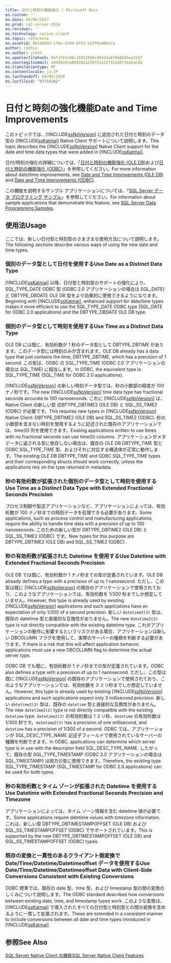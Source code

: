 ```yaml
---
title: 日付と時刻の機能強化 | Microsoft Docs
ms.custom: ''
ms.date: 03/06/2017
ms.prod: sql-server-2014
ms.reviewer: ''
ms.technology: native-client
ms.topic: reference
ms.assetid: 9b1d0d9d-1f6e-4399-8f61-e23f9a486a7a
author: rothja
ms.author: jroth
ms.openlocfilehash: 94f3fb5c00c15912840c494d3a6f6b0b05ea7257
ms.sourcegitcommit: ad4d92dce894592a259721a1571b1d8736abacdb
ms.translationtype: MT
ms.contentlocale: ja-JP
ms.lasthandoff: 08/04/2020
ms.locfileid: "87714282"
---
```

# <a name="date-and-time-improvements"></a><span data-ttu-id="9d6ed-102">日付と時刻の強化機能</span><span class="sxs-lookup"><span data-stu-id="9d6ed-102">Date and Time Improvements</span></span>
  <span data-ttu-id="9d6ed-103">このトピックでは、[!INCLUDE[ssNoVersion](../../../includes/ssnoversion-md.md)] に追加された日付と時刻のデータ型の [!INCLUDE[ssKatmai](../../../includes/sskatmai-md.md)] Native Client サポートについて説明します。</span><span class="sxs-lookup"><span data-stu-id="9d6ed-103">This topic describes the [!INCLUDE[ssNoVersion](../../../includes/ssnoversion-md.md)] Native Client support for the date and time data types that were added in [!INCLUDE[ssKatmai](../../../includes/sskatmai-md.md)].</span></span>  
  
 <span data-ttu-id="9d6ed-104">日付/時刻の強化の詳細については、「[日付と時刻の機能強化 &#40;OLE DB&#41;](../../native-client-ole-db-date-time/date-and-time-improvements-ole-db.md)および[日付と時刻の機能強化 &#40;ODBC&#41;](../../native-client-odbc-date-time/date-and-time-improvements-odbc.md)」を参照してください。</span><span class="sxs-lookup"><span data-stu-id="9d6ed-104">For more information about date/time improvements, see [Date and Time Improvements &#40;OLE DB&#41;](../../native-client-ole-db-date-time/date-and-time-improvements-ole-db.md) and [Date and Time Improvements &#40;ODBC&#41;](../../native-client-odbc-date-time/date-and-time-improvements-odbc.md).</span></span>  
  
 <span data-ttu-id="9d6ed-105">この機能を説明するサンプル アプリケーションについては、「[SQL Server データ プログラミング サンプル](https://msftdpprodsamples.codeplex.com/)」を参照してください。</span><span class="sxs-lookup"><span data-stu-id="9d6ed-105">For information about sample applications that demonstrate this feature, see [SQL Server Data Programming Samples](https://msftdpprodsamples.codeplex.com/).</span></span>  
  
## <a name="usage"></a><span data-ttu-id="9d6ed-106">使用法</span><span class="sxs-lookup"><span data-stu-id="9d6ed-106">Usage</span></span>  
 <span data-ttu-id="9d6ed-107">ここでは、新しい日付型と時刻型のさまざまな使用方法について説明します。</span><span class="sxs-lookup"><span data-stu-id="9d6ed-107">The following sections describe various ways of using the new date and time types.</span></span>  
  
### <a name="use-date-as-a-distinct-data-type"></a><span data-ttu-id="9d6ed-108">個別のデータ型として日付を使用する</span><span class="sxs-lookup"><span data-stu-id="9d6ed-108">Use Date as a Distinct Data Type</span></span>  
 <span data-ttu-id="9d6ed-109">[!INCLUDE[ssKatmai](../../../includes/sskatmai-md.md)] 以降、日付型と時刻型のサポートの強化により、SQL_TYPE_DATE ODBC 型 (ODBC 2.0 アプリケーションの場合は SQL_DATE) と DBTYPE_DBDATE OLE DB 型をより効果的に使用できるようになります。</span><span class="sxs-lookup"><span data-stu-id="9d6ed-109">Beginning with [!INCLUDE[ssKatmai](../../../includes/sskatmai-md.md)], enhanced support for date/time types makes it more efficient to use the SQL_TYPE_DATE ODBC type (SQL_DATE for ODBC 2.0 applications) and the DBTYPE_DBDATE OLE DB type.</span></span>  
  
### <a name="use-time-as-a-distinct-data-type"></a><span data-ttu-id="9d6ed-110">個別のデータ型として時刻を使用する</span><span class="sxs-lookup"><span data-stu-id="9d6ed-110">Use Time as a Distinct Data Type</span></span>  
 <span data-ttu-id="9d6ed-111">OLE DB には既に、有効桁数が 1 秒のデータ型として DBTYPE_DBTIME があります。このデータ型には時刻のみが含まれます。</span><span class="sxs-lookup"><span data-stu-id="9d6ed-111">OLE DB already has a data type that just contains the time, DBTYPE_DBTIME, which has a precision of 1 second.</span></span> <span data-ttu-id="9d6ed-112">この型は、ODBC の SQL_TYPE_TIME (ODBC 2.0 アプリケーションの場合は SQL_TIME) に相当します。</span><span class="sxs-lookup"><span data-stu-id="9d6ed-112">In ODBC, the equivalent type is SQL_TYPE_TIME (SQL_TIME for ODBC 2.0 applications).</span></span>  
  
 <span data-ttu-id="9d6ed-113">[!INCLUDE[ssNoVersion](../../../includes/ssnoversion-md.md)] の新しい時刻データ型では、秒の小数部の精度が 100 ナノ秒です。</span><span class="sxs-lookup"><span data-stu-id="9d6ed-113">The new [!INCLUDE[ssNoVersion](../../../includes/ssnoversion-md.md)] time data type has fractional seconds accurate to 100 nanoseconds.</span></span> <span data-ttu-id="9d6ed-114">これに [!INCLUDE[ssNoVersion](../../../includes/ssnoversion-md.md)] は、Native Client の新しい型 (DBTYPE_DBTIME2 (OLE DB) と SQL_SS_TIME2 (ODBC) が必要です。</span><span class="sxs-lookup"><span data-stu-id="9d6ed-114">This requires new types in [!INCLUDE[ssNoVersion](../../../includes/ssnoversion-md.md)] Native Client: DBTYPE_DBTIME2 (OLE DB) and SQL_SS_TIME2 (ODBC).</span></span> <span data-ttu-id="9d6ed-115">秒の小数部を含まない時刻を使用するように記述された既存のアプリケーションでは、time(0) 列を使用できます。</span><span class="sxs-lookup"><span data-stu-id="9d6ed-115">Existing applications written to use times with no fractional seconds can use time(0) columns.</span></span> <span data-ttu-id="9d6ed-116">アプリケーションがメタデータに返される型に依存しない場合は、既存の OLE DB DBTYPE_TIME 型と ODBC SQL_TYPE_TIME 型、およびそれに対応する構造体が正常に動作します。</span><span class="sxs-lookup"><span data-stu-id="9d6ed-116">The existing OLE DB DBTYPE_TIME and ODBC SQL_TYPE_TIME types and their corresponding structs should work correctly, unless the applications rely on the type returned in metadata.</span></span>  
  
### <a name="use-time-as-a-distinct-data-type-with-extended-fractional-seconds-precision"></a><span data-ttu-id="9d6ed-117">秒の有効桁数が拡張された個別のデータ型として時刻を使用する</span><span class="sxs-lookup"><span data-stu-id="9d6ed-117">Use Time as a Distinct Data Type with Extended Fractional Seconds Precision</span></span>  
 <span data-ttu-id="9d6ed-118">プロセス制御や製造アプリケーションなど、アプリケーションによっては、有効桁数が 100 ナノ秒までの時刻データを処理できる必要があります。</span><span class="sxs-lookup"><span data-stu-id="9d6ed-118">Some applications, such as process control and manufacturing applications, require the ability to handle time data with a precision of up to 100 nanoseconds.</span></span> <span data-ttu-id="9d6ed-119">このための新しい型が DBTYPE_DBTIME2 (OLE DB) と SQL_SS_TIME2 (ODBC) です。</span><span class="sxs-lookup"><span data-stu-id="9d6ed-119">New types for this purpose are DBTYPE_DBTIME2 (OLE DB) and SQL_SS_TIME2 (ODBC).</span></span>  
  
### <a name="use-datetime-with-extended-fractional-seconds-precision"></a><span data-ttu-id="9d6ed-120">秒の有効桁数が拡張された Datetime を使用する</span><span class="sxs-lookup"><span data-stu-id="9d6ed-120">Use Datetime with Extended Fractional Seconds Precision</span></span>  
 <span data-ttu-id="9d6ed-121">OLE DB では既に、有効桁数が 1 ナノ秒までの型が定義されています。</span><span class="sxs-lookup"><span data-stu-id="9d6ed-121">OLE DB already defines a type with a precision of up to 1 nanosecond.</span></span> <span data-ttu-id="9d6ed-122">ただし、この型は既に [!INCLUDE[ssNoVersion](../../../includes/ssnoversion-md.md)] の既存のアプリケーションで使用されており、このようなアプリケーションでは、有効桁数を 1/300 秒までしか想定していません。</span><span class="sxs-lookup"><span data-stu-id="9d6ed-122">However, this type is already used by existing [!INCLUDE[ssNoVersion](../../../includes/ssnoversion-md.md)] applications and such applications have an expectation of only 1/300 of a second precision.</span></span> <span data-ttu-id="9d6ed-123">新しい `datetime2(3)` 型は、既存の datetime 型と直接的な互換性がありません。</span><span class="sxs-lookup"><span data-stu-id="9d6ed-123">The new `datetime2(3)` type is not directly compatible with the existing datetime type.</span></span> <span data-ttu-id="9d6ed-124">これがアプリケーションの動作に影響するというリスクがある場合、アプリケーションは新しい DBCOLUMN フラグを使用して、実際のサーバーの種類を判断する必要があります。</span><span class="sxs-lookup"><span data-stu-id="9d6ed-124">If there is a risk that this will affect application behavior, applications must use a new DBCOLUMN flag to determine the actual server type.</span></span>  
  
 <span data-ttu-id="9d6ed-125">ODBC DB でも既に、有効桁数が 1 ナノ秒までの型が定義されています。</span><span class="sxs-lookup"><span data-stu-id="9d6ed-125">ODBC also defines a type with a precision of up to 1 nanosecond.</span></span> <span data-ttu-id="9d6ed-126">ただし、この型は既に [!INCLUDE[ssNoVersion](../../../includes/ssnoversion-md.md)] の既存のアプリケーションで使用されており、このようなアプリケーションでは、有効桁数を 3 ミリ秒までしか想定していません。</span><span class="sxs-lookup"><span data-stu-id="9d6ed-126">However, this type is already used by existing [!INCLUDE[ssNoVersion](../../../includes/ssnoversion-md.md)] applications and such applications expect only 3 millisecond precision.</span></span> <span data-ttu-id="9d6ed-127">新しい `datetime2(3)` 型は、既存の `datetime` 型と直接的な互換性がありません。</span><span class="sxs-lookup"><span data-stu-id="9d6ed-127">The new `datetime2(3)` type is not  directly compatible with the existing `datetime` type.</span></span> <span data-ttu-id="9d6ed-128">`datetime2(3)` の有効桁数は 1 ミリ秒、`datetime` の有効桁数は 1/300 秒です。</span><span class="sxs-lookup"><span data-stu-id="9d6ed-128">`datetime2(3)` has a precision of one millisecond, and `datetime` has a precision of 1/300 of a second.</span></span> <span data-ttu-id="9d6ed-129">ODBC では、アプリケーションが SQL_DESC_TYPE_NAME 記述子フィールドで使用されているサーバーの種類を判断できます。</span><span class="sxs-lookup"><span data-stu-id="9d6ed-129">In ODBC, applications can determine which server type is in use with the descriptor field SQL_DESC_TYPE_NAME.</span></span> <span data-ttu-id="9d6ed-130">したがって、既存の型 SQL_TYPE_TIMESTAMP (ODBC 2.0 アプリケーションの場合は SQL_TIMESTAMP) は両方の型に使用できます。</span><span class="sxs-lookup"><span data-stu-id="9d6ed-130">Therefore, the existing type SQL_TYPE_TIMESTAMP (SQL_TIMESTAMP for ODBC 2.0 applications) can be used for both types.</span></span>  
  
### <a name="use-datetime-with-extended-fractional-seconds-precision-and-timezone"></a><span data-ttu-id="9d6ed-131">秒の有効桁数とタイム ゾーンが拡張された Datetime を使用する</span><span class="sxs-lookup"><span data-stu-id="9d6ed-131">Use Datetime with Extended Fractional Seconds Precision and Timezone</span></span>  
 <span data-ttu-id="9d6ed-132">アプリケーションによっては、タイム ゾーン情報を含む datetime 値が必要です。</span><span class="sxs-lookup"><span data-stu-id="9d6ed-132">Some applications require datetime values with timezone information.</span></span> <span data-ttu-id="9d6ed-133">これは、新しい型 DBTYPE_DBTIMESTAMPOFFSET (OLE DB) および SQL_SS_TIMESTAMPOFFSET (ODBC) でサポートされています。</span><span class="sxs-lookup"><span data-stu-id="9d6ed-133">This is supported by the new DBTYPE_DBTIMESTAMPOFFSET (OLE DB) and SQL_SS_TIMESTAMPOFFSET (ODBC) types.</span></span>  
  
### <a name="use-datetimedatetimedatetimeoffset-data-with-client-side-conversions-consistent-with-existing-conversions"></a><span data-ttu-id="9d6ed-134">既存の変換と一貫性のあるクライアント側変換で Date/Time/Datetime/Datetimeoffset データを使用する</span><span class="sxs-lookup"><span data-stu-id="9d6ed-134">Use Date/Time/Datetime/Datetimeoffset Data with Client-Side Conversions Consistent with Existing Conversions</span></span>  
 <span data-ttu-id="9d6ed-135">ODBC 標準では、既存の date 型、time 型、および timestamp 型の間の変換のしくみについて説明します。</span><span class="sxs-lookup"><span data-stu-id="9d6ed-135">The ODBC standard describes how conversions between existing date, time, and timestamp types work.</span></span> <span data-ttu-id="9d6ed-136">このような変換は、[!INCLUDE[ssKatmai](../../../includes/sskatmai-md.md)] で導入されたすべての日付型と時刻型との間の変換を含めるように一貫して拡張されます。</span><span class="sxs-lookup"><span data-stu-id="9d6ed-136">These are extended in a consistent manner to include conversions between all date and time types introduced in [!INCLUDE[ssKatmai](../../../includes/sskatmai-md.md)].</span></span>  
  
## <a name="see-also"></a><span data-ttu-id="9d6ed-137">参照</span><span class="sxs-lookup"><span data-stu-id="9d6ed-137">See Also</span></span>  
 [<span data-ttu-id="9d6ed-138">SQL Server Native Client の機能</span><span class="sxs-lookup"><span data-stu-id="9d6ed-138">SQL Server Native Client Features</span></span>](sql-server-native-client-features.md)  
  
